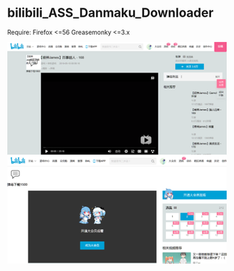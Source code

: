 # bilibili_ASS_Danmaku_Downloader

Require: 
	Firefox <=56
	Greasemonky <=3.x
  
![effect](https://github.com/zhuzemin/bilibili_ASS_Danmaku_Downloader/raw/master/Screenshot-2019-11-25.png)
![set distance](https://github.com/zhuzemin/bilibili_ASS_Danmaku_Downloader/raw/master/Screenshot-2019-11-25_2.png)
